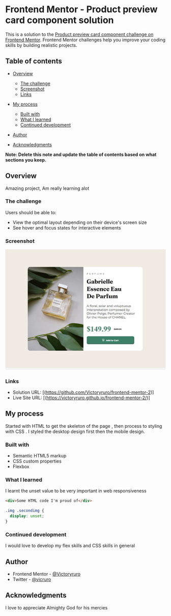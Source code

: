 # Frontend Mentor - Product preview card component solution

This is a solution to the [Product preview card component challenge on Frontend Mentor](https://www.frontendmentor.io/challenges/product-preview-card-component-GO7UmttRfa). Frontend Mentor challenges help you improve your coding skills by building realistic projects. 

## Table of contents

- [Overview](#overview)
  - [The challenge](#the-challenge)
  - [Screenshot](#screenshot)
  - [Links](#links)
- [My process](#my-process)
  - [Built with](#built-with)
  - [What I learned](#what-i-learned)
  - [Continued development](#continued-development)

- [Author](#author)
- [Acknowledgments](#acknowledgments)

**Note: Delete this note and update the table of contents based on what sections you keep.**

## Overview
Amazing project, Am  really learning alot

### The challenge

Users should be able to:

- View the optimal layout depending on their device's screen size
- See hover and focus states for interactive elements

### Screenshot

![](./screenshot.jpg)



### Links

- Solution URL: [(https://github.com/Victoryruro/frontend-mentor-2)]
- Live Site URL: [(https://victoryruro.github.io/frontend-mentor-2/)]

## My process
Started with HTML to get the skeleton of the page , then process to styling with CSS . I styled the desktop design first then the mobile design.

### Built with

- Semantic HTML5 markup
- CSS custom properties
- Flexbox


### What I learned


I learnt the unset value to be very important in web responsiveness



```html
<div>Some HTML code I'm proud of</div>
```
```css
.img .secondimg {
  display: unset;
}
```




### Continued development

I would love to develop my flex skills and CSS skills in general




## Author


- Frontend Mentor - [@Victoryruro](https://www.frontendmentor.io/profile/Victoryruro)
- Twitter - [@vicruro](https://www.twitter.com/vicruro)



## Acknowledgments


I love to appreciate Almighty God for his mercies 
